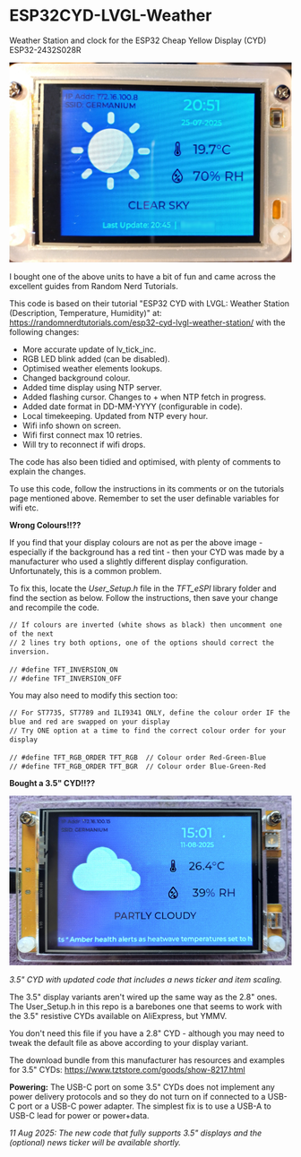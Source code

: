 # ESP32CYD-LVGL-Weather
Weather Station and clock for the ESP32 Cheap Yellow Display (CYD) ESP32-2432S028R

![Image](esp32-weather.jpg)

I bought one of the above units to have a bit of fun and came across the excellent guides from Random Nerd Tutorials.

This code is based on their tutorial "ESP32 CYD with LVGL: Weather Station (Description, Temperature, Humidity)" at: https://randomnerdtutorials.com/esp32-cyd-lvgl-weather-station/ with the following changes:

* More accurate update of lv_tick_inc.
* RGB LED blink added (can be disabled).
* Optimised weather elements lookups.
* Changed background colour.
* Added time display using NTP server.
* Added flashing cursor. Changes to + when NTP fetch in progress.
* Added date format in DD-MM-YYYY (configurable in code).
* Local timekeeping. Updated from NTP every hour.
* Wifi info shown on screen.
* Wifi first connect max 10 retries.
* Will try to reconnect if wifi drops.

The code has also been tidied and optimised, with plenty of comments to explain the changes.

To use this code, follow the instructions in its comments or on the tutorials page mentioned above. Remember to set the user definable variables for wifi etc.

**Wrong Colours!!??**

If you find that your display colours are not as per the above image - especially if the background has a red tint - then your CYD was made by a manufacturer 
who used a slightly different display configuration. Unfortunately, this is a common problem. 

To fix this, locate the *User_Setup.h* file in the *TFT_eSPI* library folder and find the section as below. Follow the instructions, then save your change and recompile the code.

    // If colours are inverted (white shows as black) then uncomment one of the next
    // 2 lines try both options, one of the options should correct the inversion.

    // #define TFT_INVERSION_ON
    // #define TFT_INVERSION_OFF

You may also need to modify this section too:

    // For ST7735, ST7789 and ILI9341 ONLY, define the colour order IF the blue and red are swapped on your display  
    // Try ONE option at a time to find the correct colour order for your display

    // #define TFT_RGB_ORDER TFT_RGB  // Colour order Red-Green-Blue
    // #define TFT_RGB_ORDER TFT_BGR  // Colour order Blue-Green-Red


**Bought a 3.5" CYD!!??**

![Image](CYD3-5b-sm.jpg)

*3.5" CYD with updated code that includes a news ticker and item scaling.*

The 3.5" display variants aren't wired up the same way as the 2.8" ones. The User_Setup.h in this repo is a barebones one that seems to work with the 3.5" resistive CYDs available on AliExpress, but YMMV.

You don't need this file if you have a 2.8" CYD - although you may need to tweak the default file as above according to your display variant.

The download bundle from this manufacturer has resources and examples for 3.5" CYDs: https://www.tztstore.com/goods/show-8217.html

**Powering:** The USB-C port on some 3.5" CYDs does not implement any power delivery protocols and so they do not turn on if connected to a USB-C port or a USB-C power adapter. The simplest fix is to use a USB-A to USB-C lead for power or power+data. 

*11 Aug 2025: The new code that fully supports 3.5" displays and the (optional) news ticker will be available shortly.*

